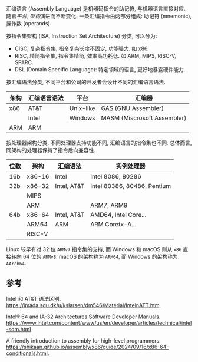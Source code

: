 汇编语言 (Assembly Language) 是机器码指令的助记符, 与机器语言直接对应. 随着*平台, 架构*演进而不断变化. 一条汇编指令由两部分组成: 助记符 (mnemonic), 操作数 (operands).

按指令集架构 (ISA, Instruction Set Architecture) 分类, 可以分为:
- CISC, 复杂指令集, 指令复杂长度不固定, 功能强大. 如 x86.
- RISC, 精简指令集, 指令集精简, 效率高功耗低. 如 ARM, MIPS, RISC-V, SPARC.
- DSL (Domain Specific Language): 特定领域的语言, 更好地暴露硬件能力.

按汇编语法分类, 不同平台和公司的开发者会设计不同的汇编语言语法. 

| 架构   | 汇编语言语法 | 平台      | 汇编器                      |
| ------ | ------------ | --------- | --------------------------- |
| x86    | AT&T         | Unix-like | GAS (GNU Assembler)               |
|        | Intel        | Windows   | MASM (Miscrosoft Assembler) |
| ARM    | ARM          |           |                             |

按处理器架构分类, 不同处理器支持功能不同, 汇编语言的指令集也不同. 总体而言, 同架构的处理器保持了指令后向兼容性.

| 位数 | 架构    | 汇编语法    | 实例处理器                  |
| ---- | ------- | ----------- | --------------------------- |
| 16b  | x86-16  | Intel       | Intel 8086, 80286           |
| 32b  | x86-32  | Intel, AT&T | Intel 80386, 80486, Pentium |
|      | MIPS    |             |                             |
|      | ARM     |             | ARM7, ARM9                  |
| 64b  | x86-64  | Intel, AT&T | AMD64, Intel Core...        |
|      | ARM64   | ARM         | ARM Coretx-A...             |
|      | RISC-V |             |                             |

Linux 较早有对 32 位 `ARMv7` 指令集的支持, 而 Windows 和 macOS 则从 `x86` 直接转向 64 位的 `ARMv8`. macOS 的架构称为 `ARM64`, 而 Windows 的架构称为 `AArch64`.

## 参考

Intel 和 AT&T 语法区别. https://imada.sdu.dk/u/kslarsen/dm546/Material/IntelnATT.htm.

Intel® 64 and IA-32 Architectures Software Developer Manuals. https://www.intel.com/content/www/us/en/developer/articles/technical/intel-sdm.html

A friendly introduction to assembly for high-level programmers. https://shikaan.github.io/assembly/x86/guide/2024/09/16/x86-64-conditionals.html.